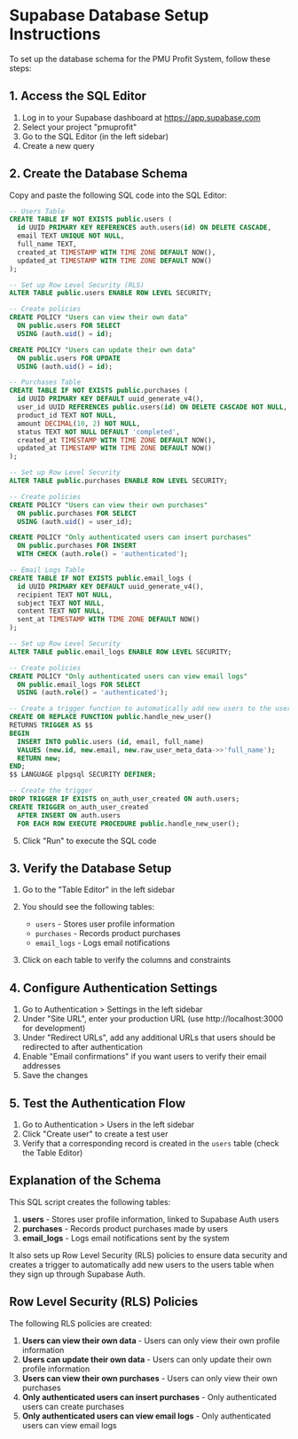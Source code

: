 # Supabase Database Setup Instructions

To set up the database schema for the PMU Profit System, follow these steps:

## 1. Access the SQL Editor

1. Log in to your Supabase dashboard at https://app.supabase.com
2. Select your project "pmuprofit"
3. Go to the SQL Editor (in the left sidebar)
4. Create a new query

## 2. Create the Database Schema

Copy and paste the following SQL code into the SQL Editor:

```sql
-- Users Table
CREATE TABLE IF NOT EXISTS public.users (
  id UUID PRIMARY KEY REFERENCES auth.users(id) ON DELETE CASCADE,
  email TEXT UNIQUE NOT NULL,
  full_name TEXT,
  created_at TIMESTAMP WITH TIME ZONE DEFAULT NOW(),
  updated_at TIMESTAMP WITH TIME ZONE DEFAULT NOW()
);

-- Set up Row Level Security (RLS)
ALTER TABLE public.users ENABLE ROW LEVEL SECURITY;

-- Create policies
CREATE POLICY "Users can view their own data" 
  ON public.users FOR SELECT 
  USING (auth.uid() = id);

CREATE POLICY "Users can update their own data" 
  ON public.users FOR UPDATE 
  USING (auth.uid() = id);

-- Purchases Table
CREATE TABLE IF NOT EXISTS public.purchases (
  id UUID PRIMARY KEY DEFAULT uuid_generate_v4(),
  user_id UUID REFERENCES public.users(id) ON DELETE CASCADE NOT NULL,
  product_id TEXT NOT NULL,
  amount DECIMAL(10, 2) NOT NULL,
  status TEXT NOT NULL DEFAULT 'completed',
  created_at TIMESTAMP WITH TIME ZONE DEFAULT NOW(),
  updated_at TIMESTAMP WITH TIME ZONE DEFAULT NOW()
);

-- Set up Row Level Security
ALTER TABLE public.purchases ENABLE ROW LEVEL SECURITY;

-- Create policies
CREATE POLICY "Users can view their own purchases" 
  ON public.purchases FOR SELECT 
  USING (auth.uid() = user_id);

CREATE POLICY "Only authenticated users can insert purchases" 
  ON public.purchases FOR INSERT 
  WITH CHECK (auth.role() = 'authenticated');

-- Email Logs Table
CREATE TABLE IF NOT EXISTS public.email_logs (
  id UUID PRIMARY KEY DEFAULT uuid_generate_v4(),
  recipient TEXT NOT NULL,
  subject TEXT NOT NULL,
  content TEXT NOT NULL,
  sent_at TIMESTAMP WITH TIME ZONE DEFAULT NOW()
);

-- Set up Row Level Security
ALTER TABLE public.email_logs ENABLE ROW LEVEL SECURITY;

-- Create policies
CREATE POLICY "Only authenticated users can view email logs" 
  ON public.email_logs FOR SELECT 
  USING (auth.role() = 'authenticated');

-- Create a trigger function to automatically add new users to the users table
CREATE OR REPLACE FUNCTION public.handle_new_user() 
RETURNS TRIGGER AS $$
BEGIN
  INSERT INTO public.users (id, email, full_name)
  VALUES (new.id, new.email, new.raw_user_meta_data->>'full_name');
  RETURN new;
END;
$$ LANGUAGE plpgsql SECURITY DEFINER;

-- Create the trigger
DROP TRIGGER IF EXISTS on_auth_user_created ON auth.users;
CREATE TRIGGER on_auth_user_created
  AFTER INSERT ON auth.users
  FOR EACH ROW EXECUTE PROCEDURE public.handle_new_user();
```

5. Click "Run" to execute the SQL code

## 3. Verify the Database Setup

1. Go to the "Table Editor" in the left sidebar
2. You should see the following tables:
   - `users` - Stores user profile information
   - `purchases` - Records product purchases
   - `email_logs` - Logs email notifications

3. Click on each table to verify the columns and constraints

## 4. Configure Authentication Settings

1. Go to Authentication > Settings in the left sidebar
2. Under "Site URL", enter your production URL (use http://localhost:3000 for development)
3. Under "Redirect URLs", add any additional URLs that users should be redirected to after authentication
4. Enable "Email confirmations" if you want users to verify their email addresses
5. Save the changes

## 5. Test the Authentication Flow

1. Go to Authentication > Users in the left sidebar
2. Click "Create user" to create a test user
3. Verify that a corresponding record is created in the `users` table (check the Table Editor)

## Explanation of the Schema

This SQL script creates the following tables:

1. **users** - Stores user profile information, linked to Supabase Auth users
2. **purchases** - Records product purchases made by users
3. **email_logs** - Logs email notifications sent by the system

It also sets up Row Level Security (RLS) policies to ensure data security and creates a trigger to automatically add new users to the users table when they sign up through Supabase Auth.

## Row Level Security (RLS) Policies

The following RLS policies are created:

1. **Users can view their own data** - Users can only view their own profile information
2. **Users can update their own data** - Users can only update their own profile information
3. **Users can view their own purchases** - Users can only view their own purchases
4. **Only authenticated users can insert purchases** - Only authenticated users can create purchases
5. **Only authenticated users can view email logs** - Only authenticated users can view email logs 